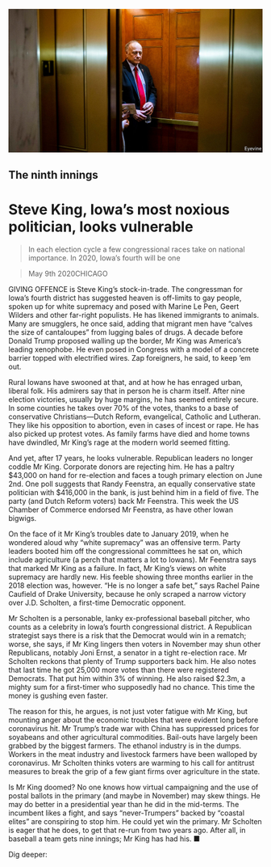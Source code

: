 ![](./images/20200509_USP003.jpg)

## The ninth innings

# Steve King, Iowa’s most noxious politician, looks vulnerable

> In each election cycle a few congressional races take on national importance. In 2020, Iowa’s fourth will be one

> May 9th 2020CHICAGO

GIVING OFFENCE is Steve King’s stock-in-trade. The congressman for Iowa’s fourth district has suggested heaven is off-limits to gay people, spoken up for white supremacy and posed with Marine Le Pen, Geert Wilders and other far-right populists. He has likened immigrants to animals. Many are smugglers, he once said, adding that migrant men have “calves the size of cantaloupes” from lugging bales of drugs. A decade before Donald Trump proposed walling up the border, Mr King was America’s leading xenophobe. He even posed in Congress with a model of a concrete barrier topped with electrified wires. Zap foreigners, he said, to keep ’em out.

Rural Iowans have swooned at that, and at how he has enraged urban, liberal folk. His admirers say that in person he is charm itself. After nine election victories, usually by huge margins, he has seemed entirely secure. In some counties he takes over 70% of the votes, thanks to a base of conservative Christians—Dutch Reform, evangelical, Catholic and Lutheran. They like his opposition to abortion, even in cases of incest or rape. He has also picked up protest votes. As family farms have died and home towns have dwindled, Mr King’s rage at the modern world seemed fitting.

And yet, after 17 years, he looks vulnerable. Republican leaders no longer coddle Mr King. Corporate donors are rejecting him. He has a paltry $43,000 on hand for re-election and faces a tough primary election on June 2nd. One poll suggests that Randy Feenstra, an equally conservative state politician with $416,000 in the bank, is just behind him in a field of five. The party (and Dutch Reform voters) back Mr Feenstra. This week the US Chamber of Commerce endorsed Mr Feenstra, as have other Iowan bigwigs.

On the face of it Mr King’s troubles date to January 2019, when he wondered aloud why “white supremacy” was an offensive term. Party leaders booted him off the congressional committees he sat on, which include agriculture (a perch that matters a lot to Iowans). Mr Feenstra says that marked Mr King as a failure. In fact, Mr King’s views on white supremacy are hardly new. His feeble showing three months earlier in the 2018 election was, however. “He is no longer a safe bet,” says Rachel Paine Caufield of Drake University, because he only scraped a narrow victory over J.D. Scholten, a first-time Democratic opponent.

Mr Scholten is a personable, lanky ex-professional baseball pitcher, who counts as a celebrity in Iowa’s fourth congressional district. A Republican strategist says there is a risk that the Democrat would win in a rematch; worse, she says, if Mr King lingers then voters in November may shun other Republicans, notably Joni Ernst, a senator in a tight re-election race. Mr Scholten reckons that plenty of Trump supporters back him. He also notes that last time he got 25,000 more votes than there were registered Democrats. That put him within 3% of winning. He also raised $2.3m, a mighty sum for a first-timer who supposedly had no chance. This time the money is gushing even faster.

The reason for this, he argues, is not just voter fatigue with Mr King, but mounting anger about the economic troubles that were evident long before coronavirus hit. Mr Trump’s trade war with China has suppressed prices for soyabeans and other agricultural commodities. Bail-outs have largely been grabbed by the biggest farmers. The ethanol industry is in the dumps. Workers in the meat industry and livestock farmers have been walloped by coronavirus. Mr Scholten thinks voters are warming to his call for antitrust measures to break the grip of a few giant firms over agriculture in the state.

Is Mr King doomed? No one knows how virtual campaigning and the use of postal ballots in the primary (and maybe in November) may skew things. He may do better in a presidential year than he did in the mid-terms. The incumbent likes a fight, and says “never-Trumpers” backed by “coastal elites” are conspiring to stop him. He could yet win the primary. Mr Scholten is eager that he does, to get that re-run from two years ago. After all, in baseball a team gets nine innings; Mr King has had his. ■

Dig deeper: